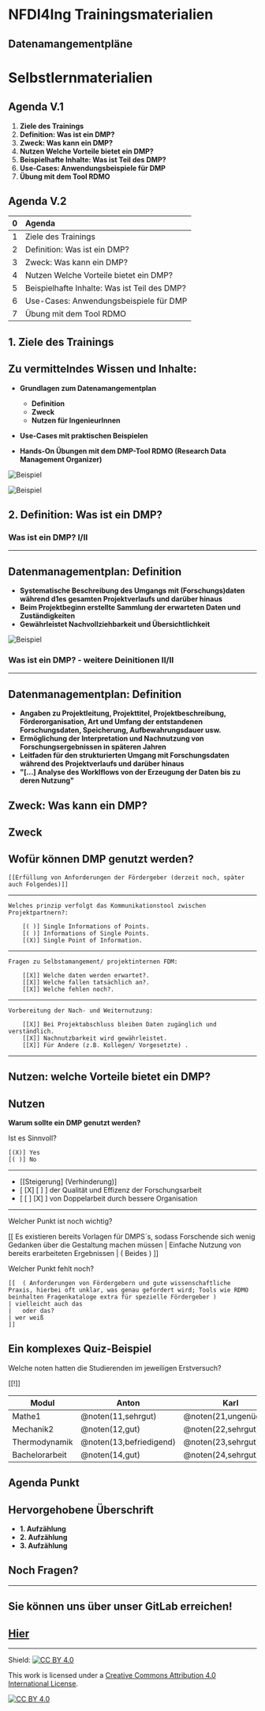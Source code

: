 <!--
author:   Leon Lipka

email:    leon.lipka@rwth-aachen.de

version:  0.0.1

language: de

narrator: Deutsch Female

comment:  this course is a Testcourse to get to know LiaScript for RDM applications.

logo:

icon: https://nfdi4ing.de/wp-content/uploads/2018/09/logo.svg

import: https://raw.githubusercontent.com/liascript-templates/plantUML/master/README.md
        https://github.com/liascript/CodeRunner

-->

# **NFDI4Ing Trainingsmaterialien**

**Datenamangementpläne**<!-- style="color: forestgreen; font-size: 4rem;" -->
-------
**Selbstlernmaterialien**<!-- style="color: forestgreen; font-size: 3rem;" -->
=======



## **Agenda V.1**

1. **Ziele des Trainings**<!-- style="color: green; font-size: 2rem;" -->
2. **Definition: Was ist ein DMP?**<!-- style="color: green; font-size: 2rem;" -->
3. **Zweck: Was kann ein DMP?**<!-- style="color: green; font-size: 2rem;" -->
4. **Nutzen Welche Vorteile bietet ein DMP?**<!-- style="color: green; font-size: 2rem;" -->
5. **Beispielhafte Inhalte: Was ist Teil des DMP?**<!-- style="color: green; font-size: 2rem;" -->
6. **Use-Cases: Anwendungsbeispiele für DMP**<!-- style="color: green; font-size: 2rem;" -->
7. **Übung mit dem Tool RDMO**<!-- style="color: green; font-size: 2rem;" -->



## Agenda V.2

<!-- style="width: 30%; min-width: 600px; color: white; font-size:20px" -->
| <!-- style="width: 20%; background: green"--> 0 | <!-- style="width: 80%; background: green"--> Agenda        |
|:------------------------------------------ |:------------------------------------------------- |
| <!-- style="width: 20%; background: green"--> 1   | <!-- style="width: 80%; background: green"--> Ziele des Trainings |
| <!-- style="width: 20%; background: green"--> 2   | <!-- style="width: 80%; background: green"--> Definition: Was ist ein DMP? |
| <!-- style="width: 20%; background: green"--> 3   | <!-- style="width: 80%; background: green"--> Zweck: Was kann ein DMP? |
| <!-- style="width: 20%; background: green"--> 4   | <!-- style="width: 80%; background: green"--> Nutzen Welche Vorteile bietet ein DMP? |
| <!-- style="width: 20%; background: green"--> 5   | <!-- style="width: 80%; background: green"--> Beispielhafte Inhalte: Was ist Teil des DMP? |
| <!-- style="width: 20%; background: green"--> 6   | <!-- style="width: 80%; background: green"--> Use-Cases: Anwendungsbeispiele für DMP |
| <!-- style="width: 20%; background: green"--> 7   | <!-- style="width: 80%; background: green"--> Übung mit dem Tool RDMO |


## 1. Ziele des Trainings

**Zu vermittelndes Wissen und Inhalte:**<!-- style="color: darkgreen; font-size: 2rem;" -->
-------

- **Grundlagen zum Datenamangementplan**<!-- style="color: black; font-size: 1.5rem;" -->

  - **Definition**<!-- style="color: black; font-size: 1.5rem;" -->     
  - **Zweck**<!-- style="color: black; font-size: 1.5rem;" -->     
  - **Nutzen für IngenieurInnen**<!-- style="color: black; font-size: 1.5rem;" -->    

- **Use-Cases mit praktischen Beispielen**<!-- style="color: black; font-size: 1.5rem;" -->
- **Hands-On Übungen mit dem DMP-Tool RDMO (Research Data Management Organizer)**<!-- style="color: black; font-size: 1.5rem;" -->

![Beispiel](img\DMP1.png)

![Beispiel](tree/master/img/DMP1.png)


## 2. Definition: Was ist ein DMP?


### Was ist ein DMP? I/II
--------

**Datenmanagementplan: Definition**<!-- style="color: darkgreen; font-size: 3rem;" -->
-------

- **Systematische Beschreibung des Umgangs mit (Forschungs)daten während d1es gesamten Projektverlaufs und darüber hinaus**<!-- style="color: black; font-size: 1.5rem;" -->
- **Beim Projektbeginn erstellte Sammlung der erwarteten Daten und Zuständigkeiten**<!-- style="color: black; font-size: 1.5rem;" -->   
- **Gewährleistet Nachvollziehbarkeit und Übersichtlichkeit**<!-- style="color: black; font-size: 1.5rem;" -->

![Beispiel](img\DMP2.png)


### Was ist ein DMP? - weitere Deinitionen II/II
--------

**Datenmanagementplan: Definition**<!-- style="color: darkgreen; font-size: 3rem;" -->
-------

- **Angaben zu Projektleitung, Projekttitel, Projektbeschreibung, Förderorganisation, Art und Umfang der entstandenen Forschungsdaten, Speicherung, Aufbewahrungsdauer usw.**<!-- style="color: black; font-size: 1.5rem;" -->
- **Ermöglichung der Interpretation und Nachnutzung von Forschungsergebnissen in späteren Jahren**<!-- style="color: black; font-size: 1.5rem;" -->
- **Leitfaden für den strukturierten Umgang mit Forschungsdaten während des Projektverlaufs und darüber hinaus**<!-- style="color: black; font-size: 1.5rem;" -->
- **"[...] Analyse des Worklflows von der Erzeugung der Daten bis zu deren Nutzung"**<!-- style="color: black; font-size: 1.5rem;" -->

## Zweck: Was kann ein DMP?

**Zweck**<!-- style="color: darkgreen; font-size: 2rem;" -->
-------

**Wofür können DMP genutzt werden?**<!-- style="color: black; font-size: 1.7rem;" -->
-------
    [[Erfüllung von Anforderungen der Fördergeber (derzeit noch, später auch Folgendes)]]

--------

    Welches prinzip verfolgt das Kommunikationstool zwischen Projektpartnern?:

        [( )] Single Informations of Points.
        [( )] Informations of Single Points.
        [(X)] Single Point of Information.

-------

    Fragen zu Selbstamangement/ projektinternen FDM:

        [[X]] Welche daten werden erwartet?.
        [[X]] Welche fallen tatsächlich an?.
        [[X]] Welche fehlen noch?.

--------

    Vorbereitung der Nach- und Weiternutzung:

        [[X]] Bei Projektabschluss bleiben Daten zugänglich und verständlich.
        [[X]] Nachnutzbarkeit wird gewährleistet.
        [[X]] Für Andere (z.B. Kollegen/ Vorgesetzte) .

-------
## Nutzen: welche Vorteile bietet ein DMP?

**Nutzen**<!-- style="color: darkgreen; font-size: 2rem;" -->
-------

**Warum sollte ein DMP genutzt werden?**<!-- style="color: black; font-size: 1.7rem;" -->

  Ist es Sinnvoll?

    [(X)] Yes
    [( )] No

-------

- [[Steigerung] (Verhinderung)]
- [    [X]           [ ]      ]  der Qualität und Effizenz der Forschungsarbeit
- [    [ ]           [X]      ]  von Doppelarbeit durch bessere Organisation

------

Welcher Punkt ist noch wichtig?

[[ Es existieren bereits Vorlagen für DMPS´s, sodass Forschende sich wenig Gedanken über die Gestaltung machen müssen | Einfache Nutzung von bereits erarbeiteten Ergebnissen | ( Beides ) ]]

Welcher Punkt fehlt noch?

    [[  ( Anforderungen von Fördergebern und gute wissenschaftliche Praxis, hierbei oft unklar, was genau gefordert wird; Tools wie RDMO beinhalten Fragenkataloge extra für spezielle Fördergeber )
    | vielleicht auch das
    |   oder das?
    | wer weiß
    ]]


## Ein komplexes Quiz-Beispiel
<!--
@noten: <script output="@0" value="select" input="select" options="sehrgut|gut|befriedigend|ungenügend">
            if("@input(`noten`)" == "true") {
              "@1"
            } else {
              "@input"
            }
          </script>
-->



Welche noten hatten die Studierenden im jeweiligen Erstversuch?

[[!]]
<script output="noten">
if ("@input" !== "true") {
  "@input(`11`)"=="sehrgut"       &&  "@input(`21`)"=="ungenügend"  &&  "@input(`31`)"=="sehrgut"     &&  "@input(`41`)"=="gut"         &&
  "@input(`12`)"=="gut"           &&  "@input(`22`)"=="sehrgut"     &&  "@input(`32`)"=="ungenügend"  &&  "@input(`42`)"=="sehrgut"     &&
  "@input(`13`)"=="befriedigend"  &&  "@input(`23`)"=="sehrgut"     &&  "@input(`33`)"=="ungenügend"  &&  "@input(`43`)"=="ungenügend"  &&
  "@input(`14`)"=="gut"           &&  "@input(`24`)"=="sehrgut"     &&  "@input(`34`)"=="sehrgut"     &&  "@input(`44`)"=="gut"
}
</script>

| Modul          | Anton                   | Karl                  | Sebastian             | Katharina             |
| -------------- | ----------------------- | --------------------- | --------------------- | --------------------- |
| Mathe1         | @noten(11,sehrgut)      | @noten(21,ungenügend) | @noten(31,sehrgut)    | @noten(41,gut)        |
| Mechanik2      | @noten(12,gut)          | @noten(22,sehrgut)    | @noten(32,ungenügend) | @noten(42,sehrgut)    |
| Thermodynamik  | @noten(13,befriedigend) | @noten(23,sehrgut)    | @noten(33,ungenügend) | @noten(43,ungenügend) |
| Bachelorarbeit | @noten(14,gut)          | @noten(24,sehrgut)    | @noten(34,sehrgut)    | @noten(44,gut)        |


## Agenda Punkt

**Hervorgehobene Überschrift**<!-- style="color: darkgreen; font-size: 2rem;" -->
-------

- **1. Aufzählung**<!-- style="color: black; font-size: 1.5rem;" -->  
- **2. Aufzählung**<!-- style="color: black; font-size: 1.5rem;" -->
- **3. Aufzählung**<!-- style="color: black; font-size: 1.5rem;" -->

## Noch Fragen?
--------
**Sie können uns über unser GitLab erreichen!**<!-- style="color: darkgreen; font-size: 3rem;" -->
-------

**<a href="https://git.rwth-aachen.de/nfdi4ing/education" target="_blank" rel="noopener">Hier</a>**<!-- style="color: darkgreen; font-size: 3rem;" -->
-------

--------------

Shield: [![CC BY 4.0][cc-by-shield]][cc-by]

This work is licensed under a
[Creative Commons Attribution 4.0 International License][cc-by].

[![CC BY 4.0][cc-by-image]][cc-by]

[cc-by]: http://creativecommons.org/licenses/by/4.0/
[cc-by-image]: https://i.creativecommons.org/l/by/4.0/88x31.png
[cc-by-shield]: https://img.shields.io/badge/License-CC%20BY%204.0-lightgrey.svg
